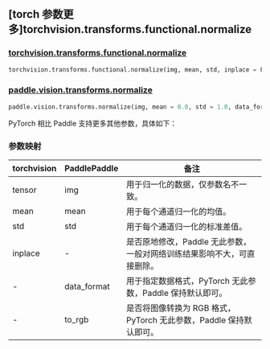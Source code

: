## [torch 参数更多]torchvision.transforms.functional.normalize

### [torchvision.transforms.functional.normalize](https://pytorch.org/vision/stable/generated/torchvision.transforms.functional.normalize.html)

```python
torchvision.transforms.functional.normalize(img, mean, std, inplace = False)
```

### [paddle.vision.transforms.normalize](https://www.paddlepaddle.org.cn/documentation/docs/zh/api/paddle/vision/transforms/normalize_cn.html)

```python
paddle.vision.transforms.normalize(img, mean = 0.0, std = 1.0, data_format = 'CHW', to_rgb = False)
```

PyTorch 相比 Paddle 支持更多其他参数，具体如下：

### 参数映射

| torchvision | PaddlePaddle | 备注                                              |
| --------- | ---------- | ---------------------------------------------------- |
| tensor    | img        | 用于归一化的数据，仅参数名不一致。 |
| mean      | mean       | 用于每个通道归一化的均值。                                   |
| std       | std        | 用于每个通道归一化的标准差值。                               |
| inplace   | -          | 是否原地修改，Paddle 无此参数，一般对网络训练结果影响不大，可直接删除。   |
| -         | data_format| 用于指定数据格式，PyTorch 无此参数，Paddle 保持默认即可。 |
| -         | to_rgb     | 是否将图像转换为 RGB 格式，PyTorch 无此参数，Paddle 保持默认即可。 |
